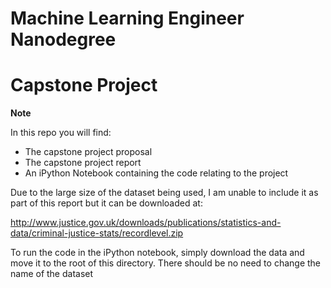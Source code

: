 # Machine Learning Engineer Nanodegree
# Capstone Project

**Note**

In this repo you will find:
  - The capstone project proposal
  - The capstone project report 
  - An iPython Notebook containing the code relating to the project

Due to the large size of the dataset being used, I am unable to include it as part of this report but it can be downloaded at:

http://www.justice.gov.uk/downloads/publications/statistics-and-data/criminal-justice-stats/recordlevel.zip

To run the code in the iPython notebook, simply download the data and move it to the root of this directory. There should be no need to change the name of the dataset
